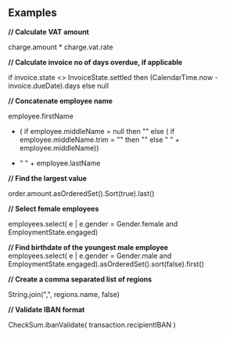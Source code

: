 ## Examples

**// Calculate VAT amount**

charge.amount * charge.vat.rate

**// Calculate invoice no of days overdue, if applicable**

if invoice.state <> InvoiceState.settled then (CalendarTime.now - invoice.dueDate).days else null

**// Concatenate employee name**

employee.firstName

+ ( if employee.middleName = null then "" else ( if employee.middleName.trim = "" then "" else " " + employee.middleName))

+ " " + employee.lastName

**// Find the largest value**

order.amount.asOrderedSet().Sort(true).last()

**// Select female employees**

employees.select( e | e.gender = Gender.female and EmploymentState.engaged)

**// Find birthdate of the youngest male employee**  
employees.select( e | e.gender = Gender.male and EmploymentState.engaged).asOrderedSet().sort(false).first()  

**// Create a comma separated list of regions**

String.join(",", regions.name, false)

**// Validate IBAN format**

CheckSum.ibanValidate( transaction.recipientIBAN )